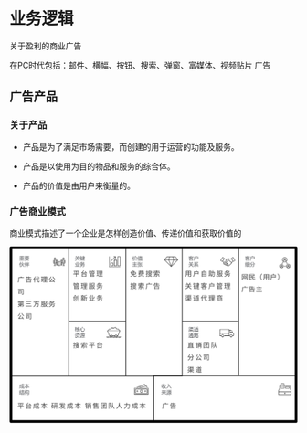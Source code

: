 # 业务逻辑

关于盈利的商业广告

在PC时代包括：邮件、横幅、按钮、搜索、弹窗、富媒体、视频贴片 广告

## 广告产品

### 关于产品

- 产品是为了满足市场需要，而创建的用于运营的功能及服务。

- 产品是以使用为目的物品和服务的综合体。

- 产品的价值是由用户来衡量的。

### 广告商业模式

商业模式描述了一个企业是怎样创造价值、传递价值和获取价值的

![广告商业模式图](./imgs/广告商业模式图.webp)